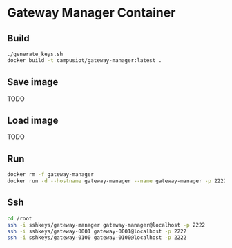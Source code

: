 # Gateway Manager Container

## Build
```bash
./generate_keys.sh
docker build -t campusiot/gateway-manager:latest .
```

## Save image
TODO

## Load image
TODO

## Run
```bash
docker rm -f gateway-manager
docker run -d --hostname gateway-manager --name gateway-manager -p 2222:2222 campusiot/gateway-manager:latest
```

## Ssh
```bash
cd /root
ssh -i sshkeys/gateway-manager gateway-manager@localhost -p 2222
ssh -i sshkeys/gateway-0001 gateway-0001@localhost -p 2222
ssh -i sshkeys/gateway-0100 gateway-0100@localhost -p 2222
```
